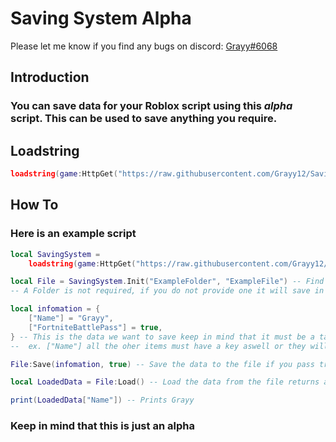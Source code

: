 # Saving System Alpha
Please let me know if you find any bugs on discord: [Grayy#6068](https://discord.gg/kVWSun7GCU)


## Introduction
### You can save data for your Roblox script using this *alpha* script. This can be used to save anything you require.

## Loadstring

```lua
loadstring(game:HttpGet("https://raw.githubusercontent.com/Grayy12/SavingSys-Alpha/main/src.lua", true))()
```

## How To
### Here is an example script

```lua
local SavingSystem =
	loadstring(game:HttpGet("https://raw.githubusercontent.com/Grayy12/SavingSys-Alpha/main/src.lua", true))()

local File = SavingSystem.Init("ExampleFolder", "ExampleFile") -- Find or create a file in the ExampleFolder folder called ExampleFile
-- A Folder is not required, if you do not provide one it will save in the workspace directory

local infomation = {
	["Name"] = "Grayy",
	["FortniteBattlePass"] = true,
} -- This is the data we want to save keep in mind that it must be a table and if you use a key,
--  ex. ["Name"] all the oher items must have a key aswell or they will not save ones with a key

File:Save(infomation, true) -- Save the data to the file if you pass true as the second argument it will override the file

local LoadedData = File:Load() -- Load the data from the file returns a table

print(LoadedData["Name"]) -- Prints Grayy

```

### Keep in mind that this is just an alpha
